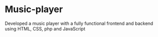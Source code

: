 # Music-player
Developed a music player with a fully functional frontend and backend using HTML, CSS, php and JavaScript
